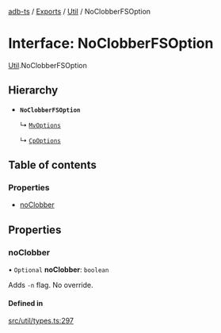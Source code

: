 [adb-ts](../README.md) / [Exports](../modules.md) / [Util](../modules/Util.md) / NoClobberFSOption

# Interface: NoClobberFSOption

[Util](../modules/Util.md).NoClobberFSOption

## Hierarchy

-   **`NoClobberFSOption`**

    ↳ [`MvOptions`](Util.MvOptions.md)

    ↳ [`CpOptions`](Util.CpOptions.md)

## Table of contents

### Properties

-   [noClobber](Util.NoClobberFSOption.md#noclobber)

## Properties

### noClobber

• `Optional` **noClobber**: `boolean`

Adds `-n` flag.
No override.

#### Defined in

[src/util/types.ts:297](https://github.com/Maaaartin/adb-ts/blob/5393493/src/util/types.ts#L297)
